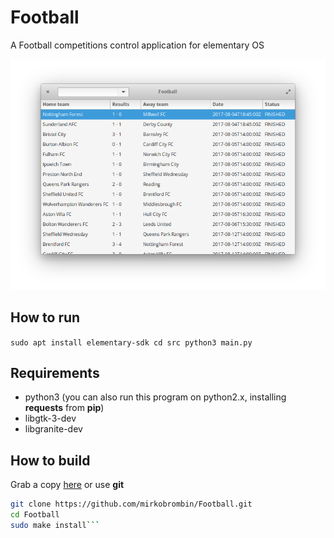 # Football
A Football competitions control application for elementary OS

![Screenshot](screenshot.png)

## How to run
``sudo apt install elementary-sdk
cd src
python3 main.py``

## Requirements
- python3 (you can also run this program on python2.x, installing **requests** from **pip**)
- libgtk-3-dev
- libgranite-dev

## How to build
Grab a copy [here](https://github.com/mirkobrombin/Football/archive/master.zip) or use **git**  

```bash
git clone https://github.com/mirkobrombin/Football.git  
cd Football  
sudo make install```
